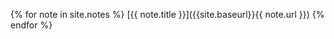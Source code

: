 <!-- {% for note in site.notes %}
    <a href="{{ note.url }}">{{ note.title }}</a>
{% endfor %} -->

{% for note in site.notes %}
[{{ note.title }}]({{site.baseurl}}{{ note.url }})
{% endfor %}
